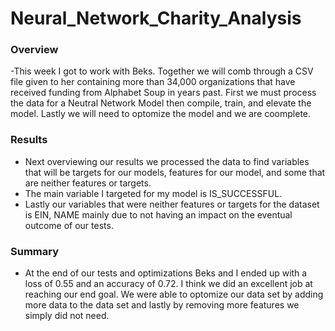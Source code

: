 # Neural_Network_Charity_Analysis

### Overview
  -This week I got to work with Beks. Together we will comb through a CSV file given to her containing more than 34,000 organizations that have received funding from Alphabet Soup in years past. First we must process the data for a Neutral Network Model then compile, train, and elevate the model. Lastly we will need to optomize the model and we are coomplete.
  
### Results 
  - Next overviewing our results we processed the data to find variables that will be targets for our models, features for our model, and some that are neither features or targets. 
  - The main variable I targeted for my model is IS_SUCCESSFUL. 
  - Lastly our variables that were neither features or targets for the dataset is EIN, NAME mainly due to not having an impact on the eventual outcome of our tests. 
 
### Summary
  - At the end of our tests and optimizations Beks and I ended up with a loss of 0.55 and an accuracy of 0.72. I think we did an excellent job at reaching our end goal. We were able to optomize our data set by adding more data to the data set and lastly by removing more features we simply did not need. 
